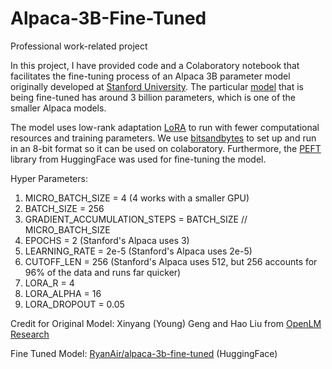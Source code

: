 # Alpaca-3B-Fine-Tuned
Professional work-related project

In this project, I have provided code and a Colaboratory notebook that facilitates the fine-tuning process of an Alpaca 3B parameter model originally developed at [Stanford University](https://crfm.stanford.edu/2023/03/13/alpaca.html). The particular [model](https://huggingface.co/openlm-research/open_llama_3b) that is being fine-tuned has around 3 billion parameters, which is one of the smaller Alpaca models. 

The model uses low-rank adaptation [LoRA](https://huggingface.co/docs/peft/task_guides/token-classification-lora#:~:text=Low%2DRank%20Adaptation%20(LoRA),that%20are%20trained%20and%20updated.) to run with fewer computational resources and training parameters. We use [bitsandbytes](https://huggingface.co/blog/4bit-transformers-bitsandbytes) to set up and run in an 8-bit format so it can be used on colaboratory. Furthermore, the [PEFT](https://huggingface.co/blog/peft) library from HuggingFace was used for fine-tuning the model. 

Hyper Parameters:
1) MICRO_BATCH_SIZE = 4  (4 works with a smaller GPU)
2) BATCH_SIZE = 256
3) GRADIENT_ACCUMULATION_STEPS = BATCH_SIZE // MICRO_BATCH_SIZE
4) EPOCHS = 2  (Stanford's Alpaca uses 3)
5) LEARNING_RATE = 2e-5  (Stanford's Alpaca uses 2e-5)
6) CUTOFF_LEN = 256  (Stanford's Alpaca uses 512, but 256 accounts for 96% of the data and runs far quicker)
7) LORA_R = 4
8) LORA_ALPHA = 16
9) LORA_DROPOUT = 0.05

Credit for Original Model: Xinyang (Young) Geng and Hao Liu from [OpenLM Research](https://huggingface.co/openlm-research)

Fine Tuned Model: [RyanAir/alpaca-3b-fine-tuned](https://huggingface.co/RyanAir/alpaca-3b-fine-tuned) (HuggingFace)
